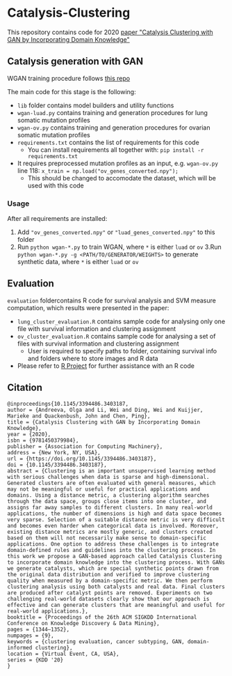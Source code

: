 # Catalysis-Clustering
This repository contains code for 2020 [paper "Catalysis Clustering with GAN by Incorporating Domain Knowledge"](https://dl.acm.org/doi/10.1145/3394486.3403187)

## Catalysis generation with GAN

WGAN training procedure follows [this repo](https://github.com/PacktPublishing/Advanced-Deep-Learning-with-Keras/tree/master)

The main code for this stage is the following:
-  `lib` folder contains model builders and utility functions
-  `wgan-luad.py` contains training and generation procedures for lung somatic mutation profiles
-  `wgan-ov.py` contains training and generation procedures for ovarian somatic mutation profiles
-  `requirements.txt` contains the list of requirements for this code
    - You can install requirements all together with: `pip install -r requirements.txt` 
- It requires preprocessed mutation profiles as an input, e.g. `wgan-ov.py` line 118: `x_train = np.load("ov_genes_converted.npy");`
    - This should be changed to accomodate the dataset, which will be used with this code

### Usage

After all requirements are installed:
1. Add `"ov_genes_converted.npy"` or `"luad_genes_converted.npy"` to this folder
2. Run `python wgan-*.py` to train WGAN, where `*` is either `luad` or `ov`
3.Run `python wgan-*.py -g <PATH/TO/GENERATOR/WEIGHTS>` to generate synthetic data, where `*` is either `luad` or `ov`

## Evaluation

`evaluation` foldercontains R code for survival analysis and SVM measure computation, which results were presented in the paper:
- `lung_cluster_evaluation.R` contains sample code for analysing only one file with survival information and clustering assignment
- `ov_cluster_evaluation.R` contains sample code for analysing a set of files with survival information and clustering assignment
    - User is required to specify paths to folder, containing survival info and folders where to store images and R data
- Please refer to [R Project](https://www.r-project.org/) for further assistance with an R code

## Citation

```
@inproceedings{10.1145/3394486.3403187,
author = {Andreeva, Olga and Li, Wei and Ding, Wei and Kuijjer, Marieke and Quackenbush, John and Chen, Ping},
title = {Catalysis Clustering with GAN by Incorporating Domain Knowledge},
year = {2020},
isbn = {9781450379984},
publisher = {Association for Computing Machinery},
address = {New York, NY, USA},
url = {https://doi.org/10.1145/3394486.3403187},
doi = {10.1145/3394486.3403187},
abstract = {Clustering is an important unsupervised learning method with serious challenges when data is sparse and high-dimensional. Generated clusters are often evaluated with general measures, which may not be meaningful or useful for practical applications and domains. Using a distance metric, a clustering algorithm searches through the data space, groups close items into one cluster, and assigns far away samples to different clusters. In many real-world applications, the number of dimensions is high and data space becomes very sparse. Selection of a suitable distance metric is very difficult and becomes even harder when categorical data is involved. Moreover, existing distance metrics are mostly generic, and clusters created based on them will not necessarily make sense to domain-specific applications. One option to address these challenges is to integrate domain-defined rules and guidelines into the clustering process. In this work we propose a GAN-based approach called Catalysis Clustering to incorporate domain knowledge into the clustering process. With GANs we generate catalysts, which are special synthetic points drawn from the original data distribution and verified to improve clustering quality when measured by a domain-specific metric. We then perform clustering analysis using both catalysts and real data. Final clusters are produced after catalyst points are removed. Experiments on two challenging real-world datasets clearly show that our approach is effective and can generate clusters that are meaningful and useful for real-world applications.},
booktitle = {Proceedings of the 26th ACM SIGKDD International Conference on Knowledge Discovery & Data Mining},
pages = {1344–1352},
numpages = {9},
keywords = {clustering evaluation, cancer subtyping, GAN, domain-informed clustering},
location = {Virtual Event, CA, USA},
series = {KDD '20}
}
```
